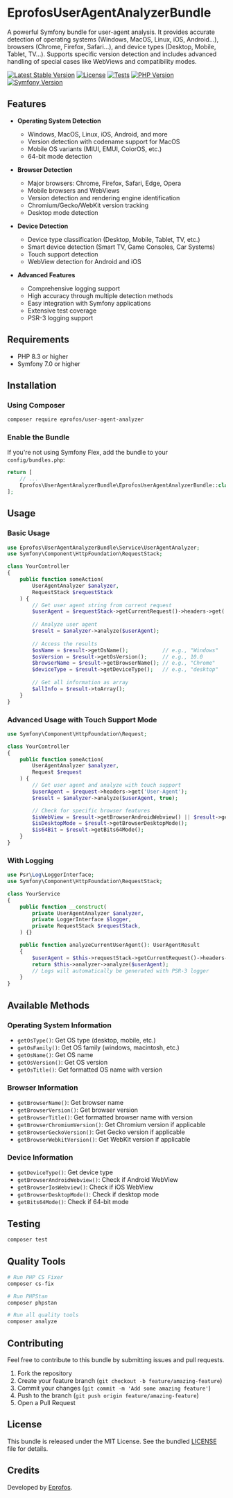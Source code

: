 # EprofosUserAgentAnalyzerBundle

A powerful Symfony bundle for user-agent analysis. It provides accurate detection of operating systems (Windows, MacOS, Linux, iOS, Android...), browsers (Chrome, Firefox, Safari...), and device types (Desktop, Mobile, Tablet, TV...). Supports specific version detection and includes advanced handling of special cases like WebViews and compatibility modes.

[![Latest Stable Version](https://poser.pugx.org/eprofos/user-agent-analyzer/v/stable)](https://packagist.org/packages/eprofos/user-agent-analyzer)
[![License](https://poser.pugx.org/eprofos/user-agent-analyzer/license)](https://packagist.org/packages/eprofos/user-agent-analyzer)
[![Tests](https://github.com/eprofos/user-agent-analyzer/actions/workflows/tests.yml/badge.svg)](https://github.com/eprofos/user-agent-analyzer/actions/workflows/tests.yml)
[![PHP Version](https://img.shields.io/badge/php-%3E%3D8.3-8892BF.svg)](https://php.net/)
[![Symfony Version](https://img.shields.io/badge/symfony-%5E7.0-000000.svg)](https://symfony.com/)

## Features

- **Operating System Detection**
  - Windows, MacOS, Linux, iOS, Android, and more
  - Version detection with codename support for MacOS
  - Mobile OS variants (MIUI, EMUI, ColorOS, etc.)
  - 64-bit mode detection

- **Browser Detection**
  - Major browsers: Chrome, Firefox, Safari, Edge, Opera
  - Mobile browsers and WebViews
  - Version detection and rendering engine identification
  - Chromium/Gecko/WebKit version tracking
  - Desktop mode detection

- **Device Detection**
  - Device type classification (Desktop, Mobile, Tablet, TV, etc.)
  - Smart device detection (Smart TV, Game Consoles, Car Systems)
  - Touch support detection
  - WebView detection for Android and iOS

- **Advanced Features**
  - Comprehensive logging support
  - High accuracy through multiple detection methods
  - Easy integration with Symfony applications
  - Extensive test coverage
  - PSR-3 logging support

## Requirements

- PHP 8.3 or higher
- Symfony 7.0 or higher

## Installation

### Using Composer

```bash
composer require eprofos/user-agent-analyzer
```

### Enable the Bundle

If you're not using Symfony Flex, add the bundle to your `config/bundles.php`:

```php
return [
    // ...
    Eprofos\UserAgentAnalyzerBundle\EprofosUserAgentAnalyzerBundle::class => ['all' => true],
];
```

## Usage

### Basic Usage

```php
use Eprofos\UserAgentAnalyzerBundle\Service\UserAgentAnalyzer;
use Symfony\Component\HttpFoundation\RequestStack;

class YourController
{
    public function someAction(
        UserAgentAnalyzer $analyzer,
        RequestStack $requestStack
    ) {
        // Get user agent string from current request
        $userAgent = $requestStack->getCurrentRequest()->headers->get('User-Agent');
        
        // Analyze user agent
        $result = $analyzer->analyze($userAgent);
        
        // Access the results
        $osName = $result->getOsName();           // e.g., "Windows"
        $osVersion = $result->getOsVersion();     // e.g., 10.0
        $browserName = $result->getBrowserName(); // e.g., "Chrome"
        $deviceType = $result->getDeviceType();   // e.g., "desktop"
        
        // Get all information as array
        $allInfo = $result->toArray();
    }
}
```

### Advanced Usage with Touch Support Mode

```php
use Symfony\Component\HttpFoundation\Request;

class YourController
{
    public function someAction(
        UserAgentAnalyzer $analyzer,
        Request $request
    ) {
        // Get user agent and analyze with touch support
        $userAgent = $request->headers->get('User-Agent');
        $result = $analyzer->analyze($userAgent, true);

        // Check for specific browser features
        $isWebView = $result->getBrowserAndroidWebview() || $result->getBrowserIosWebview();
        $isDesktopMode = $result->getBrowserDesktopMode();
        $is64Bit = $result->getBits64Mode();
    }
}
```

### With Logging

```php
use Psr\Log\LoggerInterface;
use Symfony\Component\HttpFoundation\RequestStack;

class YourService
{
    public function __construct(
        private UserAgentAnalyzer $analyzer,
        private LoggerInterface $logger,
        private RequestStack $requestStack,
    ) {}

    public function analyzeCurrentUserAgent(): UserAgentResult
    {
        $userAgent = $this->requestStack->getCurrentRequest()->headers->get('User-Agent');
        return $this->analyzer->analyze($userAgent);
        // Logs will automatically be generated with PSR-3 logger
    }
}
```

## Available Methods

### Operating System Information
- `getOsType()`: Get OS type (desktop, mobile, etc.)
- `getOsFamily()`: Get OS family (windows, macintosh, etc.)
- `getOsName()`: Get OS name
- `getOsVersion()`: Get OS version
- `getOsTitle()`: Get formatted OS name with version

### Browser Information
- `getBrowserName()`: Get browser name
- `getBrowserVersion()`: Get browser version
- `getBrowserTitle()`: Get formatted browser name with version
- `getBrowserChromiumVersion()`: Get Chromium version if applicable
- `getBrowserGeckoVersion()`: Get Gecko version if applicable
- `getBrowserWebkitVersion()`: Get WebKit version if applicable

### Device Information
- `getDeviceType()`: Get device type
- `getBrowserAndroidWebview()`: Check if Android WebView
- `getBrowserIosWebview()`: Check if iOS WebView
- `getBrowserDesktopMode()`: Check if desktop mode
- `getBits64Mode()`: Check if 64-bit mode

## Testing

```bash
composer test
```

## Quality Tools

```bash
# Run PHP CS Fixer
composer cs-fix

# Run PHPStan
composer phpstan

# Run all quality tools
composer analyze
```

## Contributing

Feel free to contribute to this bundle by submitting issues and pull requests.

1. Fork the repository
2. Create your feature branch (`git checkout -b feature/amazing-feature`)
3. Commit your changes (`git commit -m 'Add some amazing feature'`)
4. Push to the branch (`git push origin feature/amazing-feature`)
5. Open a Pull Request

## License

This bundle is released under the MIT License. See the bundled [LICENSE](LICENSE) file for details.

## Credits

Developed by [Eprofos](https://www.eprofos.com).
